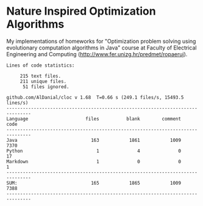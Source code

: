 # Nature Inspired Optimization Algorithms

My implementations of homeworks for "Optimization problem solving using evolutionary computation algorithms in Java" course at Faculty of Electrical Engineering and Computing (http://www.fer.unizg.hr/predmet/ropaeruj).

<!-- language: lang-none -->
    Lines of code statistics:
    
         215 text files.
         211 unique files.                                          
          51 files ignored.
    
    github.com/AlDanial/cloc v 1.68  T=0.66 s (249.1 files/s, 15493.5 lines/s)
    -------------------------------------------------------------------------------
    Language                     files          blank        comment           code
    -------------------------------------------------------------------------------
    Java                           163           1861           1009           7370
    Python                           1              4              0             17
    Markdown                         1              0              0              1
    -------------------------------------------------------------------------------
    SUM:                           165           1865           1009           7388
    -------------------------------------------------------------------------------
